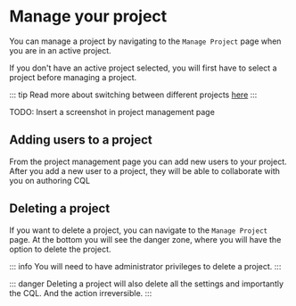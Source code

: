 # Manage your project

You can manage a project by navigating to the `Manage Project` page when you are in an active project.

If you don't have an active project selected, you will first have to select a project before managing a project.

::: tip
Read more about switching between different projects [here](/projects/switching-project/)
:::

TODO: Insert a screenshot in project management page

## Adding users to a project

From the project management page you can add new users to your project. After you add a new user to a project, they will be able to collaborate with you on authoring CQL

## Deleting a project

If you want to delete a project, you can navigate to the `Manage Project` page. At the bottom you will see the danger zone, where you will have the option to delete the project.

::: info
You will need to have administrator privileges to delete a project.
:::

::: danger
Deleting a project will also delete all the settings and importantly the CQL. And the action irreversible.
:::
